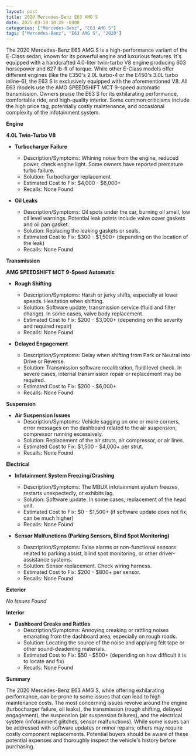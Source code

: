 ```yaml
---
layout: post
title: 2020 Mercedes-Benz E63 AMG S
date: 2025-03-19 10:29 -0400
categories: ["Mercedes-Benz", "E63 AMG S"]
tags: ["Mercedes-Benz", "E63 AMG S", "2020"]
---
```

The 2020 Mercedes-Benz E63 AMG S is a high-performance variant of the E-Class sedan, known for its powerful engine and luxurious features. It's equipped with a handcrafted 4.0-liter twin-turbo V8 engine producing 603 horsepower and 627 lb-ft of torque. While other E-Class models offer different engines (like the E350's 2.0L turbo-4 or the E450's 3.0L turbo inline-6), the E63 S is exclusively equipped with the aforementioned V8. All E63 models use the AMG SPEEDSHIFT MCT 9-speed automatic transmission. Owners praise the E63 S for its exhilarating performance, comfortable ride, and high-quality interior. Some common criticisms include the high price tag, potentially costly maintenance, and occasional complexity of the infotainment system.

**Engine**

**4.0L Twin-Turbo V8**
* **Turbocharger Failure**
    * Description/Symptoms: Whining noise from the engine, reduced power, check engine light. Some owners have reported premature turbo failure.
    * Solution: Turbocharger replacement
    * Estimated Cost to Fix: $4,000 - $6,000+
    * Recalls: None Found

* **Oil Leaks**
    * Description/Symptoms: Oil spots under the car, burning oil smell, low oil level warnings. Potential leak points include valve cover gaskets and oil pan gasket.
    * Solution: Replacing the leaking gaskets or seals.
    * Estimated Cost to Fix: $300 - $1,500+ (depending on the location of the leak)
    * Recalls: None Found

**Transmission**

**AMG SPEEDSHIFT MCT 9-Speed Automatic**
* **Rough Shifting**
    * Description/Symptoms: Harsh or jerky shifts, especially at lower speeds. Hesitation when shifting.
    * Solution: Software update, transmission service (fluid and filter change). In some cases, valve body replacement.
    * Estimated Cost to Fix: $200 - $3,000+ (depending on the severity and required repair)
    * Recalls: None Found

* **Delayed Engagement**
    * Description/Symptoms: Delay when shifting from Park or Neutral into Drive or Reverse.
    * Solution: Transmission software recalibration, fluid level check. In severe cases, internal transmission repair or replacement may be required.
    * Estimated Cost to Fix: $200 - $6,000+
    * Recalls: None Found

**Suspension**

* **Air Suspension Issues**
    * Description/Symptoms: Vehicle sagging on one or more corners, error messages on the dashboard related to the air suspension, compressor running excessively.
    * Solution: Replacement of the air struts, air compressor, or air lines.
    * Estimated Cost to Fix: $1,500 - $4,000+ per strut.
    * Recalls: None Found

**Electrical**

* **Infotainment System Freezing/Crashing**
    * Description/Symptoms: The MBUX infotainment system freezes, restarts unexpectedly, or exhibits lag.
    * Solution: Software update. In some cases, replacement of the head unit.
    * Estimated Cost to Fix: $0 - $1,500+ (if software update does not fix, can be much higher)
    * Recalls: None Found

* **Sensor Malfunctions (Parking Sensors, Blind Spot Monitoring)**
    * Description/Symptoms: False alarms or non-functional sensors related to parking assist, blind spot monitoring, or other driver-assistance systems.
    * Solution: Sensor replacement. Check wiring harness.
    * Estimated Cost to Fix: $200 - $800+ per sensor.
    * Recalls: None Found

**Exterior**

*No Issues Found*

**Interior**

* **Dashboard Creaks and Rattles**
    * Description/Symptoms: Annoying creaking or rattling noises emanating from the dashboard area, especially on rough roads.
    * Solution: Locating the source of the noise and applying felt tape or other sound-deadening materials.
    * Estimated Cost to Fix: $50 - $500+ (depending on how difficult it is to locate and fix)
    * Recalls: None Found

**Summary**

The 2020 Mercedes-Benz E63 AMG S, while offering exhilarating performance, can be prone to some issues that can lead to high maintenance costs. The most concerning issues revolve around the engine (turbocharger failure, oil leaks), the transmission (rough shifting, delayed engagement), the suspension (air suspension failures), and the electrical system (infotainment glitches, sensor malfunctions). While some issues can be addressed with software updates or minor repairs, others may require costly component replacements. Potential buyers should be aware of these potential expenses and thoroughly inspect the vehicle's history before purchasing.

